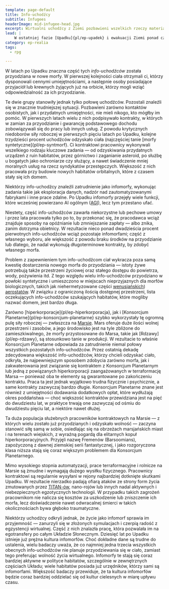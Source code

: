```yaml
---
template: page-default
title: Info-uchodźcy
subtitle: Infugees
headerImage: mid-infugee-head.jpg
excerpt: Wirtualni uchodźcy z Ziemi pozbawieni wszelkich rzeczy materialnych - nawet ciał
lead: |
    W ostatniej fazie [Upadku]{pl/ep-upadek} i ewakuacji Ziemi ponad czterysta milionów uchodźców zostało załadowanych i [przetransmitowanych](#) do orbitalnych baz danych w całym [Układzie Słonecznym](#). Zmuszeni byli opuścić Ziemię bez jakiegokolwiek dobytku — nawet bez własnych ciał. Stali się [infomorfami]{pl/ep-infomorf}, którzy nie posiadali nic prócz własnego umysłu i wspomnień — była to najbiedniejsza grupa uchodźców w historii transhumanizmu.
category: ep-realia
tags:
  - rpg

---
```

W latach po Upadku znaczna część tych _info-uchodźców_ została przyodziana w nowe morfy. W pierwszej kolejności ciała otrzymali ci, którzy dysponowali cennymi umiejętnościami, a następnie osoby posiadające przyjaciół lub krewnych żyjących już na orbicie, którzy mogli wziąć odpowiedzialność za ich przyodzianie.

Te dwie grupy stanowiły jednak tylko połowę uchodźców. Pozostali znaleźli się w znacznie trudniejszej sytuacji. Pozbawieni zarówno kontaktów osobistych, jak i przydatnych umiejętności, nie mieli nikogo, kto mógłby im pomóc. W pierwszych latach wielu z nich podpisywało kontrakty, w których w zamian za przyodzianie i gwarancję podstawowego dochodu zobowiązywali się do pracy lub innych usług. Z powodu krytycznych niedoborów siły roboczej w pierwszych pięciu latach po Upadku, kolejne trzydzieści procent uchodźców odzyskało ciała (najczęściej tanie [morfy syntetyczne]{pl/ep-syntmorf}. Ci kontraktowi pracownicy wykonywali wszelkiego rodzaju kluczowe zadania — od odzyskiwania przydatnych urządzeń z ruin habitatów, przez górnictwo i zaganianie asteroid, po służbę u bogatych jako ochroniarze czy służący, a nawet świadczenie mniej moralnych usług na rzecz syndykatów przestępczych. Większość z nich pracowała przy budowie nowych habitatów orbitalnych, które z czasem stały się ich domem.

Niektórzy info-uchodźcy znaleźli zatrudnienie jako infomorfy, wykonując zadania takie jak eksploracja danych, nadzór nad zautomatyzowanymi fabrykami i inne prace zdalne. Po Upadku infomorfy przejęły wiele funkcji, które wcześniej powierzano AI ogólnym ([AGI](#)), lecz tym przestano ufać.

Niestety, część info-uchodźców zawarła niekorzystne lub pechowe umowy i przez lata pracowała tylko po to, by przekonać się, że pracodawca wciąż znajduje sposoby na opóźnianie lub zmniejszanie zapłaty — albo znika, zanim dotrzyma obietnicy. W rezultacie nieco ponad dwadzieścia procent pierwotnych info-uchodźców wciąż pozostaje infomorfami; część z własnego wyboru, ale większość z powodu braku środków na przyodzianie lub dlatego, że nadal wykonują długoterminowe kontrakty, by zdobyć własnego morfa.

Problem z zapewnieniem tym info-uchodźcom ciał wykracza poza samą kwestię dostarczenia nowego morfa do przyodziania — istoty żywe potrzebują także przestrzeni życiowej oraz stałego dostępu do powietrza, wody, pożywienia itd. Z tego względu wielu info-uchodźców przyodziano w powłoki syntetyczne i umieszczono w miejscach nieprzyjaznych dla morfów biologicznych, takich jak niehermetyzowane części [wenusjańskich](#)) [aerostatów](#). W związku z ograniczoną ilością dostępnej przestrzeni, lista oczekujących info-uchodźców szukających habitatów, które mogliby nazwać domem, jest bardzo długa.

Zarówno [hiperkorporacje]{pl/ep-hiperkorporacja}, jak i [Konsorcjum Planetarne]{pl/ep-konsorcjum-planetarne} szybko wykorzystały tę ogromną pulę siły roboczej — zwłaszcza na [Marsie](#). Mars oferuje duże ilości wolnej przestrzeni i zasobów, a jego środowisko jest na tyle zbliżone do zamieszkiwalnego, że morfy przystosowane do Marsa, takie jak [Rdzawy]{pl/ep-rdzawy}, są stosunkowo tanie w produkcji. W rezultacie to właśnie Konsorcjum Planetarne odpowiada za zatrudnienie niemal połowy wszystkich pozostałych info-uchodźców. Przez ostatnią dekadę zdecydowana większość info-uchodźców, którzy chcieli odzyskać ciało, odkryła, że najpewniejszym sposobem zdobycia zarówno morfa, jak i zakwaterowania jest związanie się kontraktem z Konsorcjum Planetarnym lub jedną z powiązanych hiperkorporacji zaangażowanych w terraformację Marsa — ponieważ oba te elementy są gwarantowane po zakończeniu kontraktu. Praca ta jest jednak wyjątkowo trudna fizycznie i psychicznie, a same kontrakty zazwyczaj bardzo długie. Konsorcjum Planetarne znane jest również z umiejętności dodawania dodatkowych opłat, które wydłużają okres poddaństwa — choć większość kontraktów przewidziana jest na pięć do dwudziestu lat, w praktyce trwają one zazwyczaj od ośmiu do dwudziestu pięciu lat, a niektóre nawet dłużej.

Ta duża populacja służebnych pracowników kontraktowych na Marsie — z których wielu zostało już przyodzianych i odzyskało wolność — zaczyna stanowić siłę samą w sobie, osiedlając się na obrzeżach marsjańskich miast i na terenach wiejskich, z wyraźną pogardą dla elitarnych kopuł hiperkorporacyjnych. Przyjęli nazwę Fremenów (Barsoomians), zapożyczoną z dawnej ziemskiej serii fantastycznej, i jako rozgoryczona klasa niższa stają się coraz większym problemem dla Konsorcjum Planetarnego.

Mimo wysokiego stopnia automatyzacji, prace terraformacyjne i rolnicze na Marsie są żmudne i wymagają dużego wysiłku fizycznego. Pracownicy kontraktowi są regularnie wysyłani w rejony najbardziej dotknięte skutkami Upadku. W rezultacie nierzadko padają ofiarą ataków ze strony form życia zmutowanych przez [TITAN-ów](#), nano-rojów lub innych nadal aktywnych i niebezpiecznych egzotycznych technologii. W przypadku takich zagrożeń pracownikom nie nalicza się kosztów za uszkodzenie lub zniszczenie ich morfa, lecz doświadczenie nawet odwracalnej śmierci w takich okolicznościach bywa głęboko traumatyczne.

Niektórzy uchodźcy odkryli jednak, że życie jako infomorf sprawia im przyjemność — zanurzyli się w złożonych symulacjach i czerpią radość z egzystencji wirtualnej. Część z nich znalazła pracę, która pozwalała im na egotransfery po całym Układzie Słonecznym. Dziesięć lat po Upadku istnieje już prężna kultura infomorfów. Choć dokładne dane są trudne do ustalenia, wielu badaczy uważa, że co najmniej jedna trzecia wszystkich obecnych info-uchodźców nie planuje przyodziewania się w ciało, zamiast tego preferując wolność życia wirtualnego. Infomorfy te stają się coraz bardziej aktywne w polityce habitatów, szczególnie w zewnętrznych częściach Układu; wiele habitatów posiada już urzędników, którzy sami są infomorfami. Większość badaczy przewiduje, że ta kultura infomorfów będzie coraz bardziej oddzielać się od kultur cielesnych w miarę upływu czasu.
